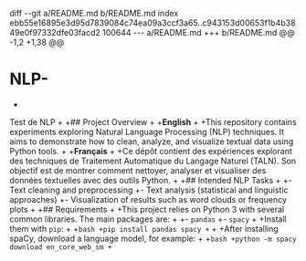 diff --git a/README.md b/README.md
index ebb55e16895e3d95d7839084c74ea09a3ccf3a65..c943153d00653f1b4b3849e0f97332dfe03facd2 100644
--- a/README.md
+++ b/README.md
@@ -1,2 +1,38 @@
 # NLP-
+
 Test de NLP
+
+## Project Overview
+
+**English**
+
+This repository contains experiments exploring Natural Language Processing (NLP) techniques. It aims to demonstrate how to clean, analyze, and visualize textual data using Python tools.
+
+**Français**
+
+Ce dépôt contient des expériences explorant des techniques de Traitement Automatique du Langage Naturel (TALN). Son objectif est de montrer comment nettoyer, analyser et visualiser des données textuelles avec des outils Python.
+
+## Intended NLP Tasks
+
+- Text cleaning and preprocessing
+- Text analysis (statistical and linguistic approaches)
+- Visualization of results such as word clouds or frequency plots
+
+## Requirements
+
+This project relies on Python 3 with several common libraries. The main packages are:
+
+- `pandas`
+- `spacy`
+
+Install them with `pip`:
+
+```bash
+pip install pandas spacy
+```
+
+After installing spaCy, download a language model, for example:
+
+```bash
+python -m spacy download en_core_web_sm
+```
